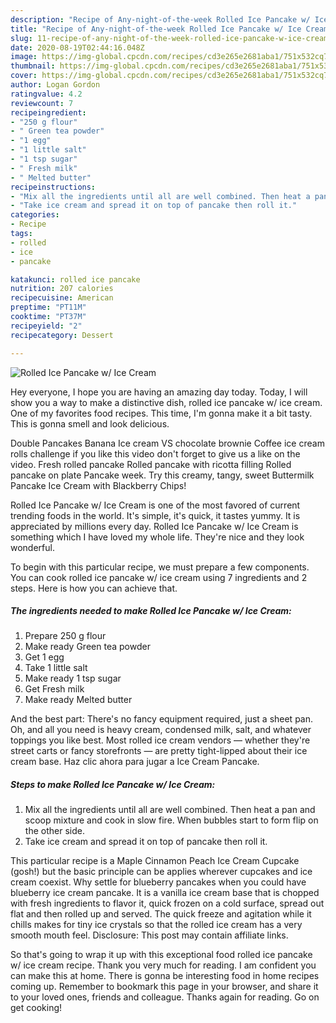 ```yaml
---
description: "Recipe of Any-night-of-the-week Rolled Ice Pancake w/ Ice Cream"
title: "Recipe of Any-night-of-the-week Rolled Ice Pancake w/ Ice Cream"
slug: 11-recipe-of-any-night-of-the-week-rolled-ice-pancake-w-ice-cream
date: 2020-08-19T02:44:16.048Z
image: https://img-global.cpcdn.com/recipes/cd3e265e2681aba1/751x532cq70/rolled-ice-pancake-w-ice-cream-recipe-main-photo.jpg
thumbnail: https://img-global.cpcdn.com/recipes/cd3e265e2681aba1/751x532cq70/rolled-ice-pancake-w-ice-cream-recipe-main-photo.jpg
cover: https://img-global.cpcdn.com/recipes/cd3e265e2681aba1/751x532cq70/rolled-ice-pancake-w-ice-cream-recipe-main-photo.jpg
author: Logan Gordon
ratingvalue: 4.2
reviewcount: 7
recipeingredient:
- "250 g flour"
- " Green tea powder"
- "1 egg"
- "1 little salt"
- "1 tsp sugar"
- " Fresh milk"
- " Melted butter"
recipeinstructions:
- "Mix all the ingredients until all are well combined. Then heat a pan and scoop mixture and cook in slow fire. When bubbles start to form flip on the other side."
- "Take ice cream and spread it on top of pancake then roll it."
categories:
- Recipe
tags:
- rolled
- ice
- pancake

katakunci: rolled ice pancake 
nutrition: 207 calories
recipecuisine: American
preptime: "PT11M"
cooktime: "PT37M"
recipeyield: "2"
recipecategory: Dessert

---
```



![Rolled Ice Pancake w/ Ice Cream](https://img-global.cpcdn.com/recipes/cd3e265e2681aba1/751x532cq70/rolled-ice-pancake-w-ice-cream-recipe-main-photo.jpg)

Hey everyone, I hope you are having an amazing day today. Today, I will show you a way to make a distinctive dish, rolled ice pancake w/ ice cream. One of my favorites food recipes. This time, I'm gonna make it a bit tasty. This is gonna smell and look delicious.

Double Pancakes Banana Ice cream VS chocolate brownie Coffee ice cream rolls challenge if you like this video don&#39;t forget to give us a like on the video. Fresh rolled pancake Rolled pancake with ricotta filling Rolled pancake on plate Pancake week. Try this creamy, tangy, sweet Buttermilk Pancake Ice Cream with Blackberry Chips!

Rolled Ice Pancake w/ Ice Cream is one of the most favored of current trending foods in the world. It's simple, it's quick, it tastes yummy. It is appreciated by millions every day. Rolled Ice Pancake w/ Ice Cream is something which I have loved my whole life. They're nice and they look wonderful.


To begin with this particular recipe, we must prepare a few components. You can cook rolled ice pancake w/ ice cream using 7 ingredients and 2 steps. Here is how you can achieve that.

##### The ingredients needed to make Rolled Ice Pancake w/ Ice Cream:

1. Prepare 250 g flour
1. Make ready  Green tea powder
1. Get 1 egg
1. Take 1 little salt
1. Make ready 1 tsp sugar
1. Get  Fresh milk
1. Make ready  Melted butter


And the best part: There&#39;s no fancy equipment required, just a sheet pan. Oh, and all you need is heavy cream, condensed milk, salt, and whatever toppings you like best. Most rolled ice cream vendors — whether they&#39;re street carts or fancy storefronts — are pretty tight-lipped about their ice cream base. Haz clic ahora para jugar a Ice Cream Pancake. 

##### Steps to make Rolled Ice Pancake w/ Ice Cream:

1. Mix all the ingredients until all are well combined. Then heat a pan and scoop mixture and cook in slow fire. When bubbles start to form flip on the other side.
1. Take ice cream and spread it on top of pancake then roll it.


This particular recipe is a Maple Cinnamon Peach Ice Cream Cupcake (gosh!) but the basic principle can be applies wherever cupcakes and ice cream coexist. Why settle for blueberry pancakes when you could have blueberry ice cream pancake. It is a vanilla ice cream base that is chopped with fresh ingredients to flavor it, quick frozen on a cold surface, spread out flat and then rolled up and served. The quick freeze and agitation while it chills makes for tiny ice crystals so that the rolled ice cream has a very smooth mouth feel. Disclosure: This post may contain affiliate links. 

So that's going to wrap it up with this exceptional food rolled ice pancake w/ ice cream recipe. Thank you very much for reading. I am confident you can make this at home. There is gonna be interesting food in home recipes coming up. Remember to bookmark this page in your browser, and share it to your loved ones, friends and colleague. Thanks again for reading. Go on get cooking!
